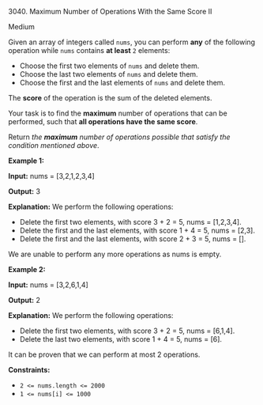 3040\. Maximum Number of Operations With the Same Score II

Medium

Given an array of integers called `nums`, you can perform **any** of the following operation while `nums` contains **at least** `2` elements:

*   Choose the first two elements of `nums` and delete them.
*   Choose the last two elements of `nums` and delete them.
*   Choose the first and the last elements of `nums` and delete them.

The **score** of the operation is the sum of the deleted elements.

Your task is to find the **maximum** number of operations that can be performed, such that **all operations have the same score**.

Return _the **maximum** number of operations possible that satisfy the condition mentioned above_.

**Example 1:**

**Input:** nums = [3,2,1,2,3,4]

**Output:** 3

**Explanation:** We perform the following operations: 
- Delete the first two elements, with score 3 + 2 = 5, nums = [1,2,3,4]. 
- Delete the first and the last elements, with score 1 + 4 = 5, nums = [2,3].
- Delete the first and the last elements, with score 2 + 3 = 5, nums = []. 

We are unable to perform any more operations as nums is empty.

**Example 2:**

**Input:** nums = [3,2,6,1,4]

**Output:** 2

**Explanation:** We perform the following operations: 
- Delete the first two elements, with score 3 + 2 = 5, nums = [6,1,4]. 
- Delete the last two elements, with score 1 + 4 = 5, nums = [6]. 

It can be proven that we can perform at most 2 operations.

**Constraints:**

*   `2 <= nums.length <= 2000`
*   `1 <= nums[i] <= 1000`